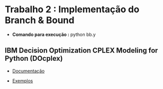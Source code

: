 # Trabalho 2 : Implementação do Branch & Bound

- **Comando para execução :** python bb.y

## IBM Decision Optimization CPLEX Modeling for Python (DOcplex)

- <a href="https://cdn.rawgit.com/IBMDecisionOptimization/docplex-doc/2.0.15/docs/mp/index.html"> Documentação </a>

- <a href="https://ibmdecisionoptimization.github.io/tutorials/html/Beyond_Linear_Programming.html#Use-IBM-Decision-Optimization-CPLEX-Modeling-for-Python"> Exemplos </a>
